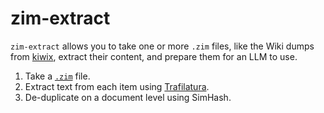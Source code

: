 # zim-extract

`zim-extract` allows you to take one or more `.zim` files, like the Wiki dumps from [kiwix](https://kiwix.org/), extract their content, and prepare them for an LLM to use.

1. Take a [`.zim`](https://en.wikipedia.org/wiki/ZIM_(file_format)) file.
2. Extract text from each item using [Trafilatura](https://trafilatura.readthedocs.io/en/latest/).
3. De-duplicate on a document level using SimHash.
